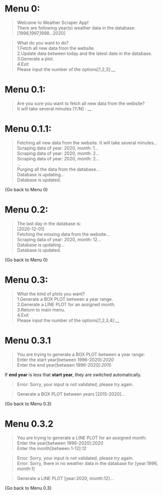 # Menu 0:
>Welcome to Weather Scraper App!<br>
There are following year(s) weather data in the database:<br>
[1996,1997,1998…2020]<br>

>What do you want to do?<br>
1.Fetch all new data from the website.<br>
2.Update data between today and the latest date in the database.<br>
3.Generate a plot.<br>
4.Exit<br>
Please input the number of the options[1,2,3]:__

# Menu 0.1:
>Are you sure you want to fetch all new data from the website?<br>
>It will take several minutes [Y/N] : __

# Menu 0.1.1:
>Fetching all new data from the website. It will take several minutes...<br>
Scraping data of year: 2020, month: 1...<br>
Scraping data of year: 2020, month: 2...<br>
Scraping data of year: 2020, month: 2...<br>
...<br>
Purging all the data from the database...<br>
Database is updating...<br>
Database is updated.<br>
> 
{Go back to Menu 0}

# Menu 0.2:
>The last day in the database is:<br>
[2020-12-01]<br>
Fetching the missing data from the website...<br>
Scraping data of year: 2020, month: 12...<br>
Database is updating...<br>
Database is updated.<br>

{Go back to Menu 0}

# Menu 0.3:
>What the kind of plots you want?<br>
1.Generate a BOX PLOT between a year range.<br>
2.Generate a LINE PLOT for an assigned month.<br>
3.Return to main menu.<br>
4.Exit<br>
> Please input the number of the options[1,2,3,4]:__

# Menu 0.3.1
>You are trying to generate a BOX PLOT between a year range:<br>
Enter the start year[between 1996-2020]:_2020_<br>
Enter the end year[between 1996-2020]:_2015_<br>

If **end year** is less that **start year**, they are switched automatically.

>Error: Sorry, your input is not validated, please try again.<br>

>Generate a BOX PLOT between years [2015-2020]...<br>
 
{Go back to Menu 0.3}

# Menu 0.3.2
>You are trying to generate a LINE PLOT for an assigned month:<br>
Enter the year[between 1996-2020]:_2020_<br>
Enter the month[between 1-12]:_12_<br>

>Error: Sorry, your input is not validated, please try again.<br>
Error: Sorry, there in no weather data in the database for [year:1996, month:1]<br>

>Generate a LINE PLOT [year:2020, month:12]...<br>

{Go back to Menu 0.3}<br>
